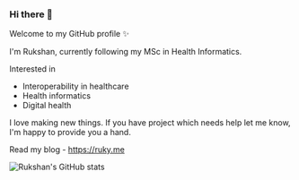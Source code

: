 ### Hi there 👋

Welcome to my GitHub profile ✨

I'm Rukshan, currently following my MSc in Health Informatics.

Interested in 

* Interoperability in healthcare 
* Health informatics
* Digital health 

I love making new things. If you have project which needs help let me know, I'm happy to provide you a hand.

Read my blog - https://ruky.me

![Rukshan's GitHub stats](https://github-readme-stats.vercel.app/api?username=rukshn)

<!--
**rukshn/rukshn** is a ✨ _special_ ✨ repository because its `README.md` (this file) appears on your GitHub profile.

Here are some ideas to get you started:

- 🔭 I’m currently working on ...
- 🌱 I’m currently learning ...
- 👯 I’m looking to collaborate on ...
- 🤔 I’m looking for help with ...
- 💬 Ask me about ...
- 📫 How to reach me: ...
- 😄 Pronouns: ...
- ⚡ Fun fact: ...
-->
